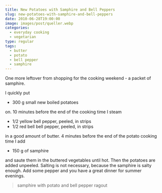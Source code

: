 ```yaml
---
title: New Potatoes with Samphire and Bell Peppers
slug: new-potatoes-with-samphire-and-bell-peppers
date: 2010-06-28T19:00:00
image: images/post/queller.webp
categories: 
  - everyday cooking
  - vegetarian
type: regular
tags: 
  - butter
  - potato
  - bell pepper
  - samphire
---
```


One more leftover from shopping for the cooking weekend - a packet of samphire.

I quickly put

* 300 g small new boiled potatoes

on. 10 minutes before the end of the cooking time I steam

* 1/2 yellow bell pepper, peeled, in strips 
* 1/2 red bell bell pepper, peeled, in strips

in a good amount of butter. 4 minutes before the end of the potato cooking time I add

* 150 g of samphire

and saute them in the buttered vegetables until hot. Then the potatoes are added unpeeled. Salting is not necessary, because the samphire is salty enough. Add some pepper and you have a great dinner for summer evenings.

> samphire with potato and bell pepper ragout 